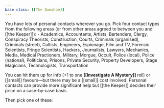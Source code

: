 ```yaml
---
base class: [[The Gumshoe]]
---
```

You have lots of personal contacts wherever you go. Pick four contact types from the following areas (or from other areas agreed to between you and [[the Keeper]]):    - Academics, Accountants, Artists, Bartenders, Clergy, Conspiracy Theorists, Construction, Courts, Criminals (organised), Criminals (street), Cultists, Engineers, Espionage, Film and TV, Forensic Scientists, Fringe Scientists, Hackers, Journalists, Lawyers, Mechanics, Media, Medical Practioners, Military, Morgue, Occult, Police (local), Police (national), Politicians, Prisons, Private Security, Property Developers, Stage Magicians, Technologists, Transportation

You can hit them up for info (+1 to one **[[Investigate A Mystery]]** roll) or [[small]] favours—but there may be a [[small]] cost involved. Personal contacts can provide more significant help but [[the Keeper]] decides their price on a case-by-case basis.

Then pick one of these:

